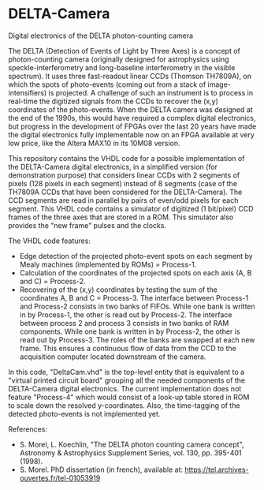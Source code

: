 # DELTA-Camera
Digital electronics of the DELTA photon-counting camera

The DELTA (Detection of Events of Light by Three Axes) is a concept of photon-counting camera (originally designed for astrophysics using speckle-interferometry and long-baseline interferometry in the visible spectrum). It uses three fast-readout linear CCDs (Thomson TH7809A), on which the spots of photo-events (coming out from a stack of image-intensifiers) is projected. A challenge of such an instrument is to process in real-time the digitized signals from the CCDs to recover the (x,y) coordinates of the photo-events. When the DELTA camera was designed at the end of the 1990s, this would have required a complex digital electronics, but progress in the development of FPGAs over the last 20 years have made the digital electronics fully implementable now on an FPGA available at very low price, like the Altera MAX10 in its 10M08 version.

This repository contains the VHDL code for a possible implementation of the DELTA-Camera digital electronics, in a simplified version (for demonstration purpose) that considers linear CCDs with 2 segments of pixels (128 pixels in each segment) instead of 8 segments (case of the TH7809A CCDs that have been considered for the DELTA-Camera). The CCD segments are read in parallel by pairs of even/odd pixels for each segment. This VHDL code contains a simulator of digitized (1 bit/pixel) CCD frames of the three axes that are stored in a ROM. This simulator also provides the "new frame" pulses and the clocks.

The VHDL code features:
* Edge detection of the projected photo-event spots on each segment by Mealy machines (implemented by ROMs) = Process-1.
* Calculation of the coordinates of the projected spots on each axis (A, B and C) = Process-2.
* Recovering of the (x,y) coordinates by testing the sum of the coordinates A, B and C = Process-3.
The interface between Process-1 and Process-2 consists in two banks of FIFOs. While one bank is written in by Process-1, the other is read out by Process-2. The interface between process 2 and process 3 consists in two banks of RAM components. While one bank is written in by Process-2, the other is read out by Process-3. The roles of the banks are swapped at each new frame. This ensures a continuous flow of data from the CCD to the acquisition computer located downstream of the camera.

In this code, "DeltaCam.vhd" is the top-level entity that is equivalent to a "virtual printed circuit board" grouping all the needed components of the DELTA-Camera digital electronics. The current implementation does not feature "Process-4" which would consist of a look-up table stored in ROM to scale down the resolved y-coordinates. Also, the time-tagging of the detected photo-events is not implemented yet.

References:
* S. Morel, L. Koechlin, "The DELTA photon counting camera concept", Astronomy & Astrophysics Supplement Series, vol. 130, pp. 395-401 (1998). 
* S. Morel. PhD dissertation (in french), available at: https://tel.archives-ouvertes.fr/tel-01053919

